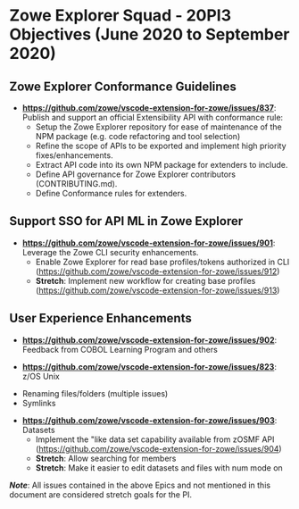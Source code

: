 # Zowe Explorer Squad - 20PI3 Objectives (June 2020 to September 2020)

## Zowe Explorer Conformance Guidelines

* **https://github.com/zowe/vscode-extension-for-zowe/issues/837**: Publish and support an official Extensibility API with conformance rule:
  - Setup the Zowe Explorer repository for ease of maintenance of the NPM package (e.g. code refactoring and tool selection)
  - Refine the scope of APIs to be exported and implement high priority fixes/enhancements.
  - Extract API code into its own NPM package for extenders to include.
  - Define API governance for Zowe Explorer contributors (CONTRIBUTING.md).
  - Define Conformance rules for extenders.

## Support SSO for API ML in Zowe Explorer

* **https://github.com/zowe/vscode-extension-for-zowe/issues/901**: Leverage the Zowe CLI security enhancements.
  - Enable Zowe Explorer for read base profiles/tokens authorized in CLI (https://github.com/zowe/vscode-extension-for-zowe/issues/912)
  - **Stretch**: Implement new workflow for creating base profiles (https://github.com/zowe/vscode-extension-for-zowe/issues/913)

## User Experience Enhancements

* **https://github.com/zowe/vscode-extension-for-zowe/issues/902**: Feedback from COBOL Learning Program and others

* **https://github.com/zowe/vscode-extension-for-zowe/issues/823**: z/OS Unix
 - Renaming files/folders (multiple issues)
 - Symlinks

* **https://github.com/zowe/vscode-extension-for-zowe/issues/903**: Datasets
  - Implement the "like data set capability available from zOSMF API (https://github.com/zowe/vscode-extension-for-zowe/issues/904)
  - **Stretch**: Allow searching for members
  - **Stretch**: Make it easier to edit datasets and files with num mode on

***Note***: All issues contained in the above Epics and not mentioned in this document are considered stretch goals for the PI.